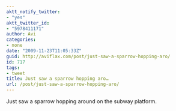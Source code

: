 ```yaml
---
aktt_notify_twitter:
- "yes"
aktt_twitter_id:
- "5978411171"
author: Avi
categories:
- none
date: "2009-11-23T11:05:33Z"
guid: http://aviflax.com/post/just-saw-a-sparrow-hopping-aro/
id: 717
tags:
- tweet
title: Just saw a sparrow hopping aro…
url: /post/just-saw-a-sparrow-hopping-aro/
---
```

Just saw a sparrow hopping around on the subway platform.
